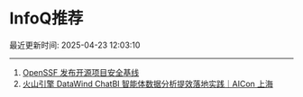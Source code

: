 # InfoQ推荐

最近更新时间: 2025-04-23 12:03:10

--- 
1. [OpenSSF 发布开源项目安全基线](https://www.infoq.cn/article/JeiepCss029JiK27UPTd) 
2. [火山引擎 DataWind ChatBI 智能体数据分析提效落地实践｜AICon 上海](https://www.infoq.cn/article/OX1zISiyKchA1kDHadPL) 
